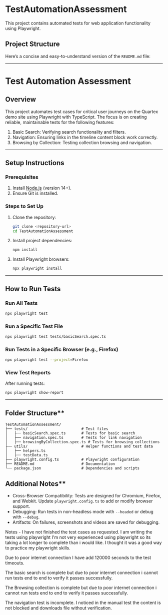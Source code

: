 # TestAutomationAssessment

This project contains automated tests for web application functionality using Playwright.

## Project Structure
Here’s a concise and easy-to-understand version of the `README.md` file:

---

# Test Automation Assessment

## Overview

This project automates test cases for critical user journeys on the Quartex demo site using Playwright with TypeScript. The focus is on creating reliable, maintainable tests for the following features:

1. Basic Search: Verifying search functionality and filters.
2. Navigation: Ensuring links in the timeline content block work correctly.
3. Browsing by Collection: Testing collection browsing and navigation.

---

## Setup Instructions

### Prerequisites
1. Install [Node.js](https://nodejs.org/) (version 14+).
2. Ensure Git is installed.

### Steps to Set Up
1. Clone the repository:
   ```bash
   git clone <repository-url>
   cd TestAutomationAssessment
   ```
2. Install project dependencies:
   ```bash
   npm install
   ```
3. Install Playwright browsers:
   ```bash
   npx playwright install
   ```

---

## How to Run Tests

### Run All Tests
```bash
npx playwright test
```

### Run a Specific Test File
```bash
npx playwright test tests/basicSearch.spec.ts
```

### Run Tests in a Specific Browser (e.g., Firefox)
```bash
npx playwright test --project=Firefox
```

### View Test Reports
After running tests:
```bash
npx playwright show-report
```

---

## Folder Structure**

```
TestAutomationAssessment/
├── tests/                        # Test files
│   ├── basicSearch.spec.ts       # Tests for basic search
│   ├── navigation.spec.ts        # Tests for link navigation
│   ├── browsingByCollection.spec.ts # Tests for browsing collections
├── utils/                        # Helper functions and test data
│   ├── helpers.ts
│   ├── testData.ts
├── playwright.config.ts          # Playwright configuration
├── README.md                     # Documentation
└── package.json                  # Dependencies and scripts
```
## Additional Notes**

- Cross-Browser Compatibility: Tests are designed for Chromium, Firefox, and Webkit. Update `playwright.config.ts` to add or modify browser support.
- Debugging: Run tests in non-headless mode with `--headed` or debug with `--debug`.
- Artifacts: On failures, screenshots and videos are saved for debugging.

Notes - 
I have not finished the test cases as requested. I am writing the tests using playwright I'm not very experienced using playwright so its taking a lot longer to complete than i would like. I thought it was a good way to practice my playwright skills. 

Due to poor internet connection I have add 120000 seconds to the test timeouts.

The basic search is complete but due to poor internet connection i cannot run tests end to end to verify it passes successfully.

The Browsing collection is complete but due to poor internet connection i cannot run tests end to end to verify it passes successfully. 

The navigation test is incomplete. I noticed in the manual test the content is not blocked and downloads file without verification. 
